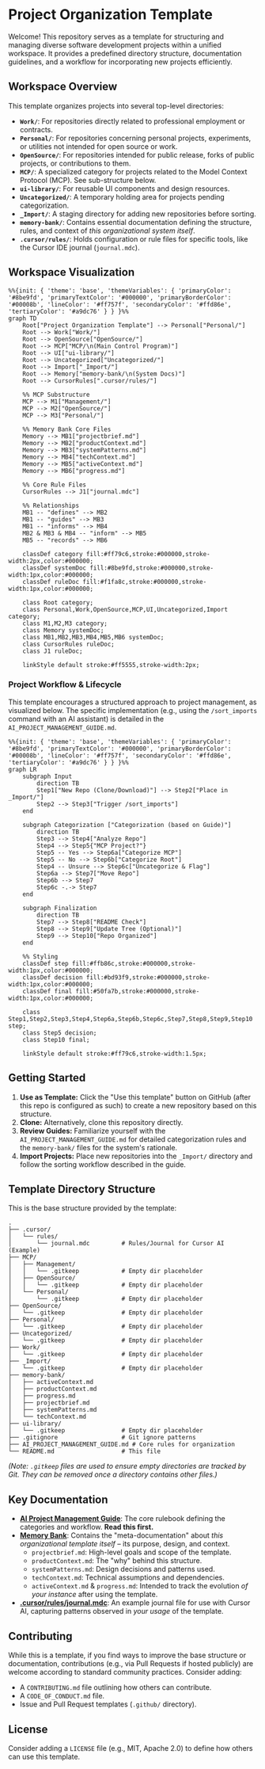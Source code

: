 # Project Organization Template

Welcome! This repository serves as a template for structuring and managing diverse software development projects within a unified workspace. It provides a predefined directory structure, documentation guidelines, and a workflow for incorporating new projects efficiently.

## Workspace Overview

This template organizes projects into several top-level directories:

-   **`Work/`**: For repositories directly related to professional employment or contracts.
-   **`Personal/`**: For repositories concerning personal projects, experiments, or utilities not intended for open source or work.
-   **`OpenSource/`**: For repositories intended for public release, forks of public projects, or contributions to them.
-   **`MCP/`**: A specialized category for projects related to the Model Context Protocol (MCP). See sub-structure below.
-   **`ui-library/`**: For reusable UI components and design resources.
-   **`Uncategorized/`**: A temporary holding area for projects pending categorization.
-   **`_Import/`**: A staging directory for adding new repositories before sorting.
-   **`memory-bank/`**: Contains essential documentation defining the structure, rules, and context of *this organizational system itself*.
-   **`.cursor/rules/`**: Holds configuration or rule files for specific tools, like the Cursor IDE journal (`journal.mdc`).

## Workspace Visualization

```mermaid
%%{init: { 'theme': 'base', 'themeVariables': { 'primaryColor': '#8be9fd', 'primaryTextColor': '#000000', 'primaryBorderColor': '#00008b', 'lineColor': '#ff757f', 'secondaryColor': '#ffd86e', 'tertiaryColor': '#a9dc76' } } }%%
graph TD
    Root["Project Organization Template"] --> Personal["Personal/"]
    Root --> Work["Work/"]
    Root --> OpenSource["OpenSource/"]
    Root --> MCP["MCP/\n(Main Control Program)"]
    Root --> UI["ui-library/"]
    Root --> Uncategorized["Uncategorized/"]
    Root --> Import["_Import/"]
    Root --> Memory["memory-bank/\n(System Docs)"]
    Root --> CursorRules[".cursor/rules/"]

    %% MCP Substructure
    MCP --> M1["Management/"]
    MCP --> M2["OpenSource/"]
    MCP --> M3["Personal/"]

    %% Memory Bank Core Files
    Memory --> MB1["projectbrief.md"]
    Memory --> MB2["productContext.md"]
    Memory --> MB3["systemPatterns.md"]
    Memory --> MB4["techContext.md"]
    Memory --> MB5["activeContext.md"]
    Memory --> MB6["progress.md"]

    %% Core Rule Files
    CursorRules --> J1["journal.mdc"]

    %% Relationships
    MB1 -- "defines" --> MB2
    MB1 -- "guides" --> MB3
    MB1 -- "informs" --> MB4
    MB2 & MB3 & MB4 -- "inform" --> MB5
    MB5 -- "records" --> MB6

    classDef category fill:#ff79c6,stroke:#000000,stroke-width:2px,color:#000000;
    classDef systemDoc fill:#8be9fd,stroke:#000000,stroke-width:1px,color:#000000;
    classDef ruleDoc fill:#f1fa8c,stroke:#000000,stroke-width:1px,color:#000000;

    class Root category;
    class Personal,Work,OpenSource,MCP,UI,Uncategorized,Import category;
    class M1,M2,M3 category;
    class Memory systemDoc;
    class MB1,MB2,MB3,MB4,MB5,MB6 systemDoc;
    class CursorRules ruleDoc;
    class J1 ruleDoc;

    linkStyle default stroke:#ff5555,stroke-width:2px;
```

### Project Workflow & Lifecycle

This template encourages a structured approach to project management, as visualized below. The specific implementation (e.g., using the `/sort_imports` command with an AI assistant) is detailed in the `AI_PROJECT_MANAGEMENT_GUIDE.md`.

```mermaid
%%{init: { 'theme': 'base', 'themeVariables': { 'primaryColor': '#8be9fd', 'primaryTextColor': '#000000', 'primaryBorderColor': '#00008b', 'lineColor': '#ff757f', 'secondaryColor': '#ffd86e', 'tertiaryColor': '#a9dc76' } } }%%
graph LR
    subgraph Input
        direction TB
        Step1["New Repo (Clone/Download)"] --> Step2["Place in _Import/"]
        Step2 --> Step3["Trigger /sort_imports"]
    end

    subgraph Categorization ["Categorization (based on Guide)"]
        direction TB
        Step3 --> Step4["Analyze Repo"]
        Step4 --> Step5{"MCP Project?"}
        Step5 -- Yes --> Step6a["Categorize MCP"]
        Step5 -- No --> Step6b["Categorize Root"]
        Step4 -- Unsure --> Step6c["Uncategorize & Flag"]
        Step6a --> Step7["Move Repo"]
        Step6b --> Step7
        Step6c -.-> Step7
    end

    subgraph Finalization
        direction TB
        Step7 --> Step8["README Check"]
        Step8 --> Step9["Update Tree (Optional)"]
        Step9 --> Step10["Repo Organized"]
    end

    %% Styling
    classDef step fill:#ffb86c,stroke:#000000,stroke-width:1px,color:#000000;
    classDef decision fill:#bd93f9,stroke:#000000,stroke-width:1px,color:#000000;
    classDef final fill:#50fa7b,stroke:#000000,stroke-width:1px,color:#000000;

    class Step1,Step2,Step3,Step4,Step6a,Step6b,Step6c,Step7,Step8,Step9,Step10 step;
    class Step5 decision;
    class Step10 final;

    linkStyle default stroke:#ff79c6,stroke-width:1.5px;
```

## Getting Started

1.  **Use as Template:** Click the "Use this template" button on GitHub (after this repo is configured as such) to create a new repository based on this structure.
2.  **Clone:** Alternatively, clone this repository directly.
3.  **Review Guides:** Familiarize yourself with the `AI_PROJECT_MANAGEMENT_GUIDE.md` for detailed categorization rules and the `memory-bank/` files for the system's rationale.
4.  **Import Projects:** Place new repositories into the `_Import/` directory and follow the sorting workflow described in the guide.

## Template Directory Structure

This is the base structure provided by the template:

```
.
├── .cursor/
│   └── rules/
│       └── journal.mdc         # Rules/Journal for Cursor AI (Example)
├── MCP/
│   ├── Management/
│   │   └── .gitkeep            # Empty dir placeholder
│   ├── OpenSource/
│   │   └── .gitkeep            # Empty dir placeholder
│   └── Personal/
│       └── .gitkeep            # Empty dir placeholder
├── OpenSource/
│   └── .gitkeep                # Empty dir placeholder
├── Personal/
│   └── .gitkeep                # Empty dir placeholder
├── Uncategorized/
│   └── .gitkeep                # Empty dir placeholder
├── Work/
│   └── .gitkeep                # Empty dir placeholder
├── _Import/
│   └── .gitkeep                # Empty dir placeholder
├── memory-bank/
│   ├── activeContext.md
│   ├── productContext.md
│   ├── progress.md
│   ├── projectbrief.md
│   ├── systemPatterns.md
│   └── techContext.md
├── ui-library/
│   └── .gitkeep                # Empty dir placeholder
├── .gitignore                  # Git ignore patterns
├── AI_PROJECT_MANAGEMENT_GUIDE.md # Core rules for organization
└── README.md                   # This file
```
*(Note: `.gitkeep` files are used to ensure empty directories are tracked by Git. They can be removed once a directory contains other files.)*

## Key Documentation

-   **[AI Project Management Guide](./AI_PROJECT_MANAGEMENT_GUIDE.md)**: The core rulebook defining the categories and workflow. **Read this first.**
-   **[Memory Bank](./memory-bank/)**: Contains the "meta-documentation" about *this organizational template itself* – its purpose, design, and context.
    -   `projectbrief.md`: High-level goals and scope of the template.
    -   `productContext.md`: The "why" behind this structure.
    -   `systemPatterns.md`: Design decisions and patterns used.
    -   `techContext.md`: Technical assumptions and dependencies.
    -   `activeContext.md` & `progress.md`: Intended to track the evolution *of your instance* after using the template.
-   **[.cursor/rules/journal.mdc](./.cursor/rules/journal.mdc)**: An example journal file for use with Cursor AI, capturing patterns observed in *your usage* of the template.

## Contributing

While this is a template, if you find ways to improve the base structure or documentation, contributions (e.g., via Pull Requests if hosted publicly) are welcome according to standard community practices. Consider adding:

-   A `CONTRIBUTING.md` file outlining how others can contribute.
-   A `CODE_OF_CONDUCT.md` file.
-   Issue and Pull Request templates (`.github/` directory).

## License

Consider adding a `LICENSE` file (e.g., MIT, Apache 2.0) to define how others can use this template.